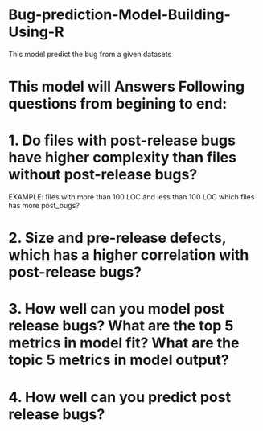 # Bug-prediction-Model-Building-Using-R

This model predict the bug from a given datasets 

# This model will Answers Following questions from begining to end: 

# 1. Do files with post-release bugs have higher complexity than files without post-release bugs? 
 EXAMPLE: files with more than 100 LOC and less than 100 LOC which files has more post_bugs?
# 2. Size and pre-release defects, which has a higher correlation with post-release bugs?
# 3. How well can you model post release bugs? What are the top 5 metrics in model fit? What are the topic 5 metrics in model output?
# 4. How well can you predict post release bugs? 
